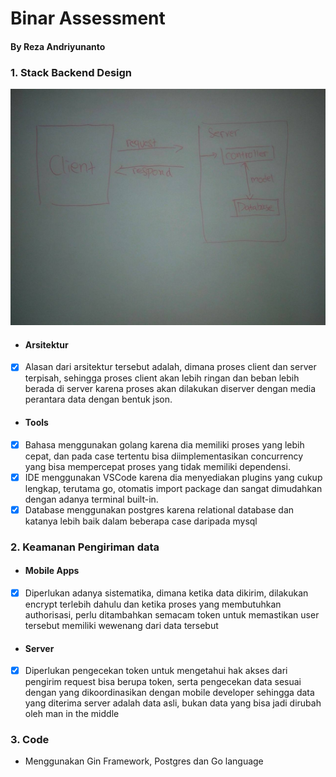 # Binar Assessment
#### By Reza Andriyunanto
### 1. Stack Backend Design
![Stack Backend Design](https://raw.githubusercontent.com/rezandry/binarassessment/master/image/Arc.jpg)
* #### Arsitektur 
* [x] Alasan dari arsitektur tersebut adalah, dimana proses client dan server terpisah, sehingga proses client akan lebih ringan dan beban lebih berada di server karena proses akan dilakukan diserver dengan media perantara data dengan bentuk json.
* #### Tools
* [x] Bahasa menggunakan golang karena dia memiliki proses yang lebih cepat, dan pada case tertentu bisa diimplementasikan concurrency yang bisa mempercepat proses yang tidak memiliki dependensi.
* [x] IDE menggunakan VSCode karena dia menyediakan plugins yang cukup lengkap, terutama go, otomatis import package dan sangat dimudahkan dengan adanya terminal built-in.
* [x] Database menggunakan postgres karena relational database dan katanya lebih baik dalam beberapa case daripada mysql

### 2. Keamanan Pengiriman data
* #### Mobile Apps
* [x] Diperlukan adanya sistematika, dimana ketika data dikirim, dilakukan encrypt terlebih dahulu dan ketika proses yang membutuhkan authorisasi, perlu ditambahkan semacam token untuk memastikan user tersebut memiliki wewenang dari data tersebut
* #### Server
* [x] Diperlukan pengecekan token untuk mengetahui hak akses dari pengirim request bisa berupa token, serta pengecekan data sesuai dengan yang dikoordinasikan dengan mobile developer sehingga data yang diterima server adalah data asli, bukan data yang bisa jadi dirubah oleh man in the middle

### 3. Code
* Menggunakan Gin Framework, Postgres dan Go language
